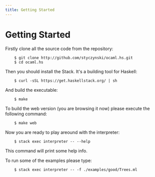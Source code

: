 ```yaml
---
title: Getting Started
---
```


# Getting Started

Firstly clone all the source code from the repository:
```
    $ git clone http://github.com/styczynski/ocaml.hs.git
    $ cd ocaml.hs
```

Then you should install the Stack. It's a building tool for Haskell:
```
    $ curl -sSL https://get.haskellstack.org/ | sh
```

And build the executable:
```
    $ make
```

To build the web version (you are browsing it now) please execute the following command:
```
    $ make web
```

Now you are ready to play areound with the interpreter:
```
    $ stack exec interpreter -- --help
```
This command will print some help info.

To run some of the examples please type:
```
    $ stack exec interpreter -- -f ./examples/good/Trees.ml
```